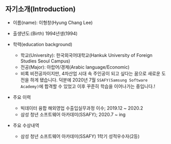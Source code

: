 ## 자기소개(Introduction)

- 이름(name): 이형창(Hyung Chang Lee)
- 출생년도:(Birth) 1994년생(1994)
- 학력(education background)
  - 학교(University): 한국외국어대학교(Hankuk University of Foreign Studies Seoul Campus)
  - 전공(Major): 아랍어/경제(Arabic language/Economic)
  - 비록 비전공자이지만, 4차산업 시대 속 주인공이 되고 싶다는 꿈으로 새로운 도전을 하게 됐습니다. 덕분에 2020년 7월 `SSAFY(Samsung Software Academy)`에 합격할 수 있었고 이후 꾸준히 학습을 이어나가는 중입니다.!
- 주요 이력
  - 빅데이터 융합 해외영업 수출입실무과정 이수; 2019.12 ~ 2020.2
  - 삼성 청년 소프트웨어 아카데미(SSAFY); 2020.7 ~ ing

- 주요 수상내역
  - 삼성 청년 소프트웨어 아카데미(SSAFY) 1학기 성적우수자(2등)